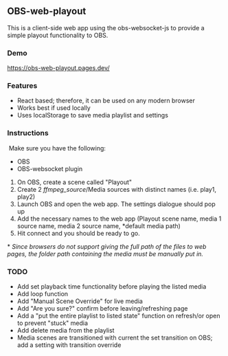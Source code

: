 ## OBS-web-playout

This is a client-side web app using the obs-websocket-js to provide a simple playout functionality to OBS.

### Demo
https://obs-web-playout.pages.dev/


### Features

- React based; therefore, it can be used on any modern browser
- Works best if used locally
- Uses localStorage to save media playlist and settings


### Instructions

​	Make sure you have the following:

- OBS
- OBS-websocket plugin

1. On OBS, create a scene called "Playout"
2. Create 2 *ffmpeg_source*/Media sources with distinct names (i.e. play1, play2)
3. Launch OBS and open the web app. The settings dialogue should pop up
4. Add the necessary names to the web app (Playout scene name, media 1 source name, media 2 source name, *default media path)
5. Hit connect and you should be ready to go.


\* *Since browsers do not support giving the full path of the files to web pages, the folder path containing the media must be manually put in.*

### TODO
- Add set playback time functionality before playing the listed media 
- Add loop function
- Add "Manual Scene Override" for live media
- Add "Are you sure?" confirm before leaving/refreshing page
- Add a "put the entire playlist to listed state" function on refresh/or open to prevent "stuck" media
- Add delete media from the playlist
- Media scenes are transitioned with current the set transition on OBS; add a setting with transition override